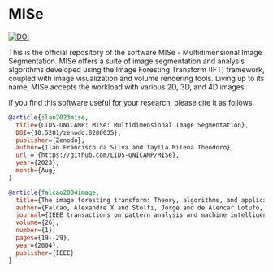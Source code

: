 # MISe

[![DOI](https://zenodo.org/badge/599198442.svg)](https://zenodo.org/badge/latestdoi/599198442)

This is the official repository of the software MISe - Multidimensional Image Segmentation. MISe offers a suite of image segmentation and analysis algorithms developed using the Image Foresting Transform (IFT) framework, coupled with image visualization and volume rendering tools. Living up to its name, MISe accepts the workload with various 2D, 3D, and 4D images.

If you find this software useful for your research, please cite it as follows.

```bibtex
@article{ilan2023mise,
  title={LIDS-UNICAMP: MISe: Multidimensional Image Segmentation},
  DOI={10.5281/zenodo.8280035},
  publisher={Zenodo},
  author={Ilan Francisco da Silva and Taylla Milena Theodoro},
  url = {https://github.com/LIDS-UNICAMP/MISe},
  year={2023},
  month={Aug}
}

@article{falcao2004image,
  title={The image foresting transform: Theory, algorithms, and applications},
  author={Falcao, Alexandre X and Stolfi, Jorge and de Alencar Lotufo, Roberto},
  journal={IEEE transactions on pattern analysis and machine intelligence},
  volume={26},
  number={1},
  pages={19--29},
  year={2004},
  publisher={IEEE}
}
```
